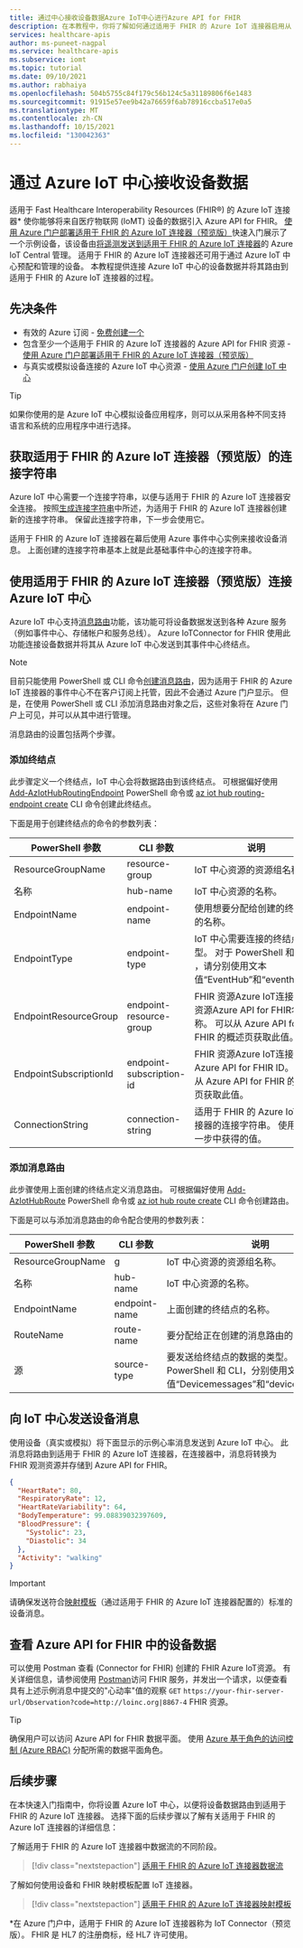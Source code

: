 ```yaml
---
title: 通过中心接收设备数据Azure IoT中心进行Azure API for FHIR
description: 在本教程中，你将了解如何通过适用于 FHIR 的 Azure IoT 连接器启用从 IoT 中心到 Azure API for FHIR 的设备数据路由。
services: healthcare-apis
author: ms-puneet-nagpal
ms.service: healthcare-apis
ms.subservice: iomt
ms.topic: tutorial
ms.date: 09/10/2021
ms.author: rabhaiya
ms.openlocfilehash: 504b5755c84f179c56b124c5a31189806f6e1483
ms.sourcegitcommit: 91915e57ee9b42a76659f6ab78916ccba517e0a5
ms.translationtype: MT
ms.contentlocale: zh-CN
ms.lasthandoff: 10/15/2021
ms.locfileid: "130042363"
---
```

# <a name="receive-device-data-through-azure-iot-hub"></a>通过 Azure IoT 中心接收设备数据

适用于 Fast Healthcare Interoperability Resources (FHIR&#174;) 的 Azure IoT 连接器* 使你能够将来自医疗物联网 (IoMT) 设备的数据引入 Azure API for FHIR。 [使用 Azure 门户部署适用于 FHIR 的 Azure IoT 连接器（预览版）](iot-fhir-portal-quickstart.md)快速入门展示了一个示例设备，该设备由[将遥测发送到适用于 FHIR 的 Azure IoT 连接器](iot-fhir-portal-quickstart.md#connect-your-devices-to-iot)的 Azure IoT Central 管理。 适用于 FHIR 的 Azure IoT 连接器还可用于通过 Azure IoT 中心预配和管理的设备。 本教程提供连接 Azure IoT 中心的设备数据并将其路由到适用于 FHIR 的 Azure IoT 连接器的过程。

## <a name="prerequisites"></a>先决条件

- 有效的 Azure 订阅 - [免费创建一个](https://azure.microsoft.com/free/?WT.mc_id=A261C142F)
- 包含至少一个适用于 FHIR 的 Azure IoT 连接器的 Azure API for FHIR 资源 - [使用 Azure 门户部署适用于 FHIR 的 Azure IoT 连接器（预览版）](iot-fhir-portal-quickstart.md)
- 与真实或模拟设备连接的 Azure IoT 中心资源 - [使用 Azure 门户创建 IoT 中心](../../iot-develop/quickstart-send-telemetry-iot-hub.md?pivots=programming-language-csharp)

> [!TIP]
> 如果你使用的是 Azure IoT 中心模拟设备应用程序，则可以从采用各种不同支持语言和系统的应用程序中进行选择。

## <a name="get-connection-string-for-azure-iot-connector-for-fhir-preview"></a>获取适用于 FHIR 的 Azure IoT 连接器（预览版）的连接字符串

Azure IoT 中心需要一个连接字符串，以便与适用于 FHIR 的 Azure IoT 连接器安全连接。 按照[生成连接字符串](iot-fhir-portal-quickstart.md#generate-a-connection-string)中所述，为适用于 FHIR 的 Azure IoT 连接器创建新的连接字符串。 保留此连接字符串，下一步会使用它。

适用于 FHIR 的 Azure IoT 连接器在幕后使用 Azure 事件中心实例来接收设备消息。 上面创建的连接字符串基本上就是此基础事件中心的连接字符串。

## <a name="connect-azure-iot-hub-with-the-azure-iot-connector-for-fhir-preview"></a>使用适用于 FHIR 的 Azure IoT 连接器（预览版）连接 Azure IoT 中心

Azure IoT 中心支持[消息路由](../../iot-hub/iot-hub-devguide-messages-d2c.md)功能，该功能可将设备数据发送到各种 Azure 服务（例如事件中心、存储帐户和服务总线）。 Azure IoTConnector for FHIR 使用此功能连接设备数据并将其从 Azure IoT 中心发送到其事件中心终结点。

> [!NOTE] 
> 目前只能使用 PowerShell 或 CLI 命令[创建消息路由](../../iot-hub/tutorial-routing.md)，因为适用于 FHIR 的 Azure IoT 连接器的事件中心不在客户订阅上托管，因此不会通过 Azure 门户显示。 但是，在使用 PowerShell 或 CLI 添加消息路由对象之后，这些对象将在 Azure 门户上可见，并可以从其中进行管理。

消息路由的设置包括两个步骤。

### <a name="add-an-endpoint"></a>添加终结点
此步骤定义一个终结点，IoT 中心会将数据路由到该终结点。 可根据偏好使用 [Add-AzIotHubRoutingEndpoint](/powershell/module/az.iothub/Add-AzIotHubRoutingEndpoint) PowerShell 命令或 [az iot hub routing-endpoint create](/cli/azure/iot/hub/routing-endpoint) CLI 命令创建此终结点。

下面是用于创建终结点的命令的参数列表：

|PowerShell 参数|CLI 参数|说明|
|---|---|---|
|ResourceGroupName|resource-group|IoT 中心资源的资源组名称。|
|名称|hub-name|IoT 中心资源的名称。|
|EndpointName|endpoint-name|使用想要分配给创建的终结点的名称。|
|EndpointType|endpoint-type|IoT 中心需要连接的终结点的类型。 对于 PowerShell 和 CLI ，请分别使用文本值“EventHub”和“eventhub”。|
|EndpointResourceGroup|endpoint-resource-group|FHIR 资源Azure IoT连接器的资源Azure API for FHIR名称。 可以从 Azure API for FHIR 的概述页获取此值。|
|EndpointSubscriptionId|endpoint-subscription-id|FHIR 资源Azure IoT连接器的Azure API for FHIR ID。 可以从 Azure API for FHIR 的概述页获取此值。|
|ConnectionString|connection-string|适用于 FHIR 的 Azure IoT 连接器的连接字符串。 使用在上一步中获得的值。|

### <a name="add-a-message-route"></a>添加消息路由
此步骤使用上面创建的终结点定义消息路由。 可根据偏好使用 [Add-AzIotHubRoute](/powershell/module/az.iothub/Add-AzIoTHubRoute) PowerShell 命令或 [az iot hub route create](/cli/azure/iot/hub/route#az_iot_hub_route_create) CLI 命令创建路由。

下面是可以与添加消息路由的命令配合使用的参数列表：

|PowerShell 参数|CLI 参数|说明|
|---|---|---|
|ResourceGroupName|g|IoT 中心资源的资源组名称。|
|名称|hub-name|IoT 中心资源的名称。|
|EndpointName|endpoint-name|上面创建的终结点的名称。|
|RouteName|route-name|要分配给正在创建的消息路由的名称。|
|源|source-type|要发送给终结点的数据的类型。 对于 PowerShell 和 CLI，分别使用文本值“Devicemessages”和“devicemessages”。|

## <a name="send-device-message-to-iot-hub"></a>向 IoT 中心发送设备消息

使用设备（真实或模拟）将下面显示的示例心率消息发送到 Azure IoT 中心。 此消息将路由到适用于 FHIR 的 Azure IoT 连接器，在连接器中，消息将转换为 FHIR 观测资源并存储到 Azure API for FHIR。

```json
{
  "HeartRate": 80,
  "RespiratoryRate": 12,
  "HeartRateVariability": 64,
  "BodyTemperature": 99.08839032397609,
  "BloodPressure": {
    "Systolic": 23,
    "Diastolic": 34
  },
  "Activity": "walking"
}
```
> [!IMPORTANT]
> 请确保发送符合[映射模板](iot-mapping-templates.md)（通过适用于 FHIR 的 Azure IoT 连接器配置的）标准的设备消息。

## <a name="view-device-data-in-azure-api-for-fhir"></a>查看 Azure API for FHIR 中的设备数据

可以使用 Postman 查看 (Connector for FHIR) 创建的 FHIR Azure IoT资源。 有关详细信息，请参阅使用 [Postman](./../use-postman.md)访问 FHIR 服务，并发出一个请求，以便查看具有上述示例消息中提交的"心动率"值的观察 `GET` `https://your-fhir-server-url/Observation?code=http://loinc.org|8867-4` FHIR 资源。

> [!TIP]
> 确保用户可以访问 Azure API for FHIR 数据平面。 使用 [Azure 基于角色的访问控制 (Azure RBAC)](configure-azure-rbac.md) 分配所需的数据平面角色。


## <a name="next-steps"></a>后续步骤

在本快速入门指南中，你将设置 Azure IoT 中心，以便将设备数据路由到适用于 FHIR 的 Azure IoT 连接器。 选择下面的后续步骤以了解有关适用于 FHIR 的 Azure IoT 连接器的详细信息：

了解适用于 FHIR 的 Azure IoT 连接器中数据流的不同阶段。

>[!div class="nextstepaction"]
>[适用于 FHIR 的 Azure IoT 连接器数据流](iot-data-flow.md)

了解如何使用设备和 FHIR 映射模板配置 IoT 连接器。

>[!div class="nextstepaction"]
>[适用于 FHIR 的 Azure IoT 连接器映射模板](iot-mapping-templates.md)

*在 Azure 门户中，适用于 FHIR 的 Azure IoT 连接器称为 IoT Connector（预览版）。 FHIR 是 HL7 的注册商标，经 HL7 许可使用。